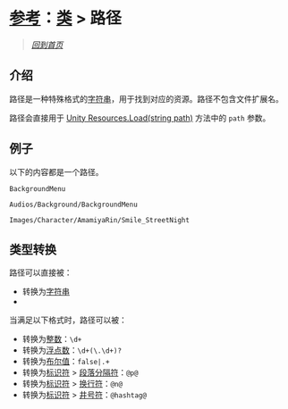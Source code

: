 # [参考](../references.md)：[类](../class.md) > 路径

> [*回到首页*](https://github.com/Flowtopia-Studio/FlowtopiaScript-Documentation)

## 介绍
路径是一种特殊格式的[字符串](string.md)，用于找到对应的资源。路径不包含文件扩展名。

路径会直接用于 [Unity Resources.Load(string path)](https://docs.unity3d.com/ScriptReference/Resources.Load.html) 方法中的 `path` 参数。

## 例子
以下的内容都是一个路径。
```
BackgroundMenu
```
```
Audios/Background/BackgroundMenu
```
```
Images/Character/AmamiyaRin/Smile_StreetNight
```

## 类型转换
路径可以直接被：
 - 转换为[字符串](string.md)
 - 
当满足以下格式时，路径可以被：
 - 转换为[整数](integer.md)：`\d+`
 - 转换为[浮点数](float.md)：`\d+(\.\d+)?`
 - 转换为[布尔值](bool.md)：`false|.+`
 - 转换为[标识符](mark.md) > [段落分隔符](mark/paragrath-separator.md)：`@p@`
 - 转换为[标识符](mark.md) > [换行符](mark/newline.md)：`@n@`
 - 转换为[标识符](mark.md) > [井号符](mark/hashtag.md)：`@hashtag@`
